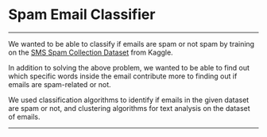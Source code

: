 # Spam Email Classifier

----

We wanted to be able to classify if emails are spam or not spam by training on the [SMS Spam Collection Dataset](https://www.kaggle.com/datasets/uciml/sms-spam-collection-dataset?resource=download) from Kaggle. 

In addition to solving the above problem, we wanted to be able to find out which specific words inside the email contribute more to finding out if emails are spam-related or not.

We used classification algorithms to identify if emails in the given dataset are spam or not, and clustering algorithms for text analysis on the dataset of emails.

----
